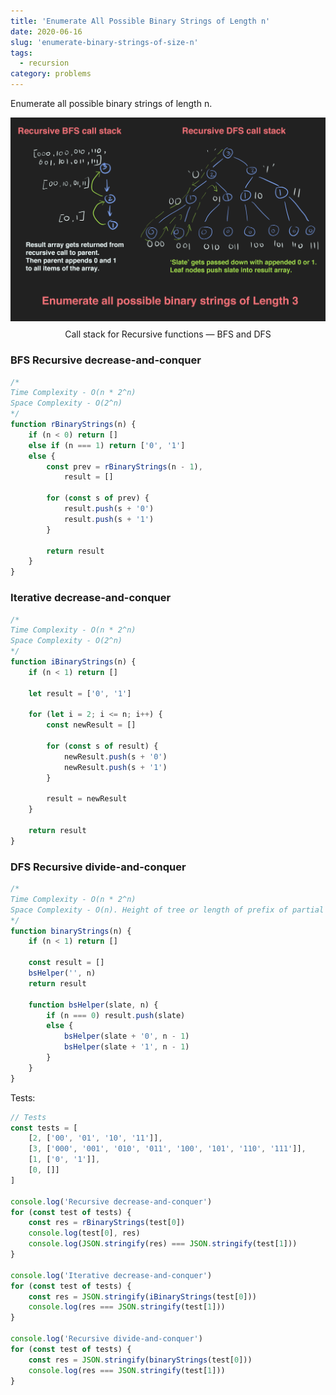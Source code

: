 ```yaml
---
title: 'Enumerate All Possible Binary Strings of Length n'
date: 2020-06-16
slug: 'enumerate-binary-strings-of-size-n'
tags:
  - recursion
category: problems
---
```


Enumerate all possible binary strings of length n.

<p>
  <img style='display: block; margin: 0 auto; margin-bottom: 0.75rem;' src='./011_enumerate_binary_strings_of_size_n.jpg' alt='Iterative Merge Sort Time Complexity Explanation'/>
  <span style="display:block; text-align: center;">Call stack for Recursive functions — BFS and DFS</span>
</p>

### BFS Recursive decrease-and-conquer

```js
/*
Time Complexity - O(n * 2^n)
Space Complexity - O(2^n) 
*/
function rBinaryStrings(n) {
	if (n < 0) return []
	else if (n === 1) return ['0', '1']
	else {
		const prev = rBinaryStrings(n - 1),
			result = []

		for (const s of prev) {
			result.push(s + '0')
			result.push(s + '1')
		}

		return result
	}
}
```

### Iterative decrease-and-conquer

```js
/*
Time Complexity - O(n * 2^n)
Space Complexity - O(2^n)
*/
function iBinaryStrings(n) {
	if (n < 1) return []

	let result = ['0', '1']

	for (let i = 2; i <= n; i++) {
		const newResult = []

		for (const s of result) {
			newResult.push(s + '0')
			newResult.push(s + '1')
		}

		result = newResult
	}

	return result
}
```

### DFS Recursive divide-and-conquer

```js
/*
Time Complexity - O(n * 2^n)
Space Complexity - O(n). Height of tree or length of prefix of partial slate which increases with depth. 
*/
function binaryStrings(n) {
	if (n < 1) return []

	const result = []
	bsHelper('', n)
	return result

	function bsHelper(slate, n) {
		if (n === 0) result.push(slate)
		else {
			bsHelper(slate + '0', n - 1)
			bsHelper(slate + '1', n - 1)
		}
	}
}
```

Tests:

```js
// Tests
const tests = [
	[2, ['00', '01', '10', '11']],
	[3, ['000', '001', '010', '011', '100', '101', '110', '111']],
	[1, ['0', '1']],
	[0, []]
]

console.log('Recursive decrease-and-conquer')
for (const test of tests) {
	const res = rBinaryStrings(test[0])
	console.log(test[0], res)
	console.log(JSON.stringify(res) === JSON.stringify(test[1]))
}

console.log('Iterative decrease-and-conquer')
for (const test of tests) {
	const res = JSON.stringify(iBinaryStrings(test[0]))
	console.log(res === JSON.stringify(test[1]))
}

console.log('Recursive divide-and-conquer')
for (const test of tests) {
	const res = JSON.stringify(binaryStrings(test[0]))
	console.log(res === JSON.stringify(test[1]))
}
```
